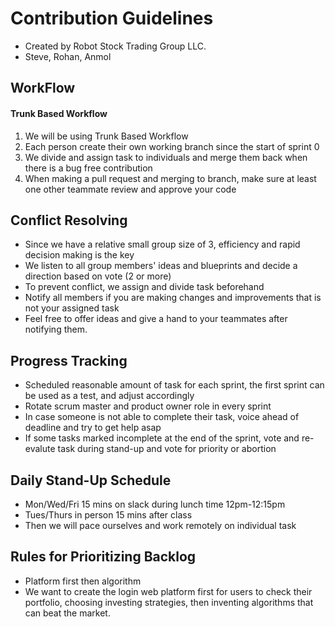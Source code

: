 # Contribution Guidelines

* Created by Robot Stock Trading Group LLC.
* Steve, Rohan, Anmol

## WorkFlow

#### Trunk Based Workflow
1. We will be using Trunk Based Workflow
2. Each person create their own working branch since the start of sprint 0
3. We divide and assign task to individuals and merge them back when there is a bug free contribution
4. When making a pull request and merging to branch, make sure at least one other teammate review and approve your code

## Conflict Resolving

* Since we have a relative small group size of 3, efficiency and rapid decision making is the key
* We listen to all group members' ideas and blueprints and decide a direction based on vote (2 or more)
* To prevent conflict, we assign and divide task beforehand
* Notify all members if you are making changes and improvements that is not your assigned task
* Feel free to offer ideas and give a hand to your teammates after notifying them.

## Progress Tracking

* Scheduled reasonable amount of task for each sprint, the first sprint can be used as a test, and adjust accordingly
* Rotate scrum master and product owner role in every sprint
* In case someone is not able to complete their task, voice ahead of deadline and try to get help asap
* If some tasks marked incomplete at the end of the sprint, vote and re-evalute task during stand-up and vote for priority or abortion

## Daily Stand-Up Schedule

* Mon/Wed/Fri 15 mins on slack during lunch time 12pm-12:15pm
* Tues/Thurs in person 15 mins after class
* Then we will pace ourselves and work remotely on individual task

## Rules for Prioritizing Backlog

* Platform first then algorithm
* We want to create the login web platform first for users to check their portfolio, choosing investing strategies, then inventing algorithms that can beat the market.
